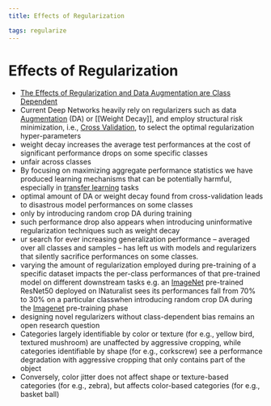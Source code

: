 ```yaml
---
title: Effects of Regularization

tags: regularize 
---
```


# Effects of Regularization
- [The Effects of Regularization and Data Augmentation are Class Dependent](https://arxiv.org/abs/2204.03632)
- Current Deep Networks heavily rely on regularizers such as data [Augmentation](Augmentation.md) (DA) or [[Weight Decay]], and employ structural risk minimization, i.e., [Cross Validation](Cross%20Validation.md), to select the optimal regularization hyper-parameters
- weight decay increases the average test performances at the cost of significant performance drops on some specific classes
- unfair across classes
- By focusing on maximizing aggregate performance statistics we have produced learning mechanisms that can be potentially harmful, especially in [transfer learning](Transfer%20Learning.md) tasks
- optimal amount of DA or weight decay found from cross-validation leads to disastrous model performances on some classes
- only by introducing random crop DA during training
- such performance drop also appears when introducing uninformative regularization techniques such as weight decay
- ur search for ever increasing generalization performance – averaged over all classes and samples – has left us with models and regularizers that silently sacrifice performances on some classes.
- varying the amount of regularization employed during pre-training of a specific dataset impacts the per-class performances of that pre-trained model on different downstream tasks e.g. an [ImageNet](ImageNet.md) pre-trained ResNet50 deployed on INaturalist sees its performances fall from 70% to 30% on a particular classwhen introducing random crop DA during the [Imagenet](ImageNet.md) pre-training phase
- designing novel regularizers without class-dependent bias remains an open research question
- Categories largely identifiable by color or texture (for e.g., yellow bird, textured mushroom) are unaffected by aggressive cropping, while categories identifiable by shape (for e.g., corkscrew) see a performance degradation with aggressive cropping that only contains part of the object
- Conversely, color jitter does not affect shape or texture-based categories (for e.g., zebra), but affects color-based categories (for e.g., basket ball)
















































